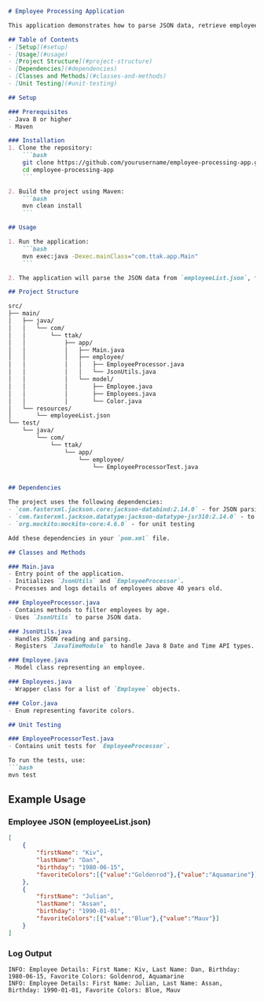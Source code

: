 
```markdown
# Employee Processing Application

This application demonstrates how to parse JSON data, retrieve employee details, filter employees above 40 years old, and log their details. It uses Java, Jackson for JSON parsing, and Java's built-in logging.

## Table of Contents
- [Setup](#setup)
- [Usage](#usage)
- [Project Structure](#project-structure)
- [Dependencies](#dependencies)
- [Classes and Methods](#classes-and-methods)
- [Unit Testing](#unit-testing)

## Setup

### Prerequisites
- Java 8 or higher
- Maven

### Installation
1. Clone the repository:
    ```bash
    git clone https://github.com/yourusername/employee-processing-app.git
    cd employee-processing-app
    ```

2. Build the project using Maven:
    ```bash
    mvn clean install
    ```

## Usage

1. Run the application:
    ```bash
    mvn exec:java -Dexec.mainClass="com.ttak.app.Main"
    ```

2. The application will parse the JSON data from `employeeList.json`, filter employees who are above 40 years old, and log their details.

## Project Structure

src/
├── main/
│   ├── java/
│   │   └── com/
│   │       └── ttak/
│   │           ├── app/
│   │           │   ├── Main.java
│   │           │   ├── employee/
│   │           │   │   ├── EmployeeProcessor.java
│   │           │   │   └── JsonUtils.java
│   │           │   └── model/
│   │           │       ├── Employee.java
│   │           │       ├── Employees.java
│   │           │       └── Color.java
│   └── resources/
│       └── employeeList.json
└── test/
    └── java/
        └── com/
            └── ttak/
                └── app/
                    └── employee/
                        └── EmployeeProcessorTest.java


## Dependencies

The project uses the following dependencies:
- `com.fasterxml.jackson.core:jackson-databind:2.14.0` - for JSON parsing
- `com.fasterxml.jackson.datatype:jackson-datatype-jsr310:2.14.0` - to support Java 8 Date and Time API types
- `org.mockito:mockito-core:4.6.0` - for unit testing

Add these dependencies in your `pom.xml` file.

## Classes and Methods

### Main.java
- Entry point of the application.
- Initializes `JsonUtils` and `EmployeeProcessor`.
- Processes and logs details of employees above 40 years old.

### EmployeeProcessor.java
- Contains methods to filter employees by age.
- Uses `JsonUtils` to parse JSON data.

### JsonUtils.java
- Handles JSON reading and parsing.
- Registers `JavaTimeModule` to handle Java 8 Date and Time API types.

### Employee.java
- Model class representing an employee.

### Employees.java
- Wrapper class for a list of `Employee` objects.

### Color.java
- Enum representing favorite colors.

## Unit Testing

### EmployeeProcessorTest.java
- Contains unit tests for `EmployeeProcessor`.

To run the tests, use:
```bash
mvn test
```

## Example Usage

### Employee JSON (employeeList.json)
```json
[
    {
        "firstName": "Kiv",
        "lastName": "Dan",
        "birthday": "1980-06-15",
        "favoriteColors":[{"value":"Goldenrod"},{"value":"Aquamarine"}]
    },
    {
        "firstName": "Julian",
        "lastName": "Assan",
        "birthday": "1990-01-01",
        "favoriteColors":[{"value":"Blue"},{"value":"Mauv"}]
    }
]
```

### Log Output
```
INFO: Employee Details: First Name: Kiv, Last Name: Dan, Birthday: 1980-06-15, Favorite Colors: Goldenrod, Aquamarine
INFO: Employee Details: First Name: Julian, Last Name: Assan, Birthday: 1990-01-01, Favorite Colors: Blue, Mauv
```

